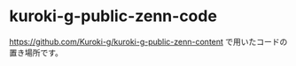 # kuroki-g-public-zenn-code
https://github.com/Kuroki-g/kuroki-g-public-zenn-content で用いたコードの置き場所です。

